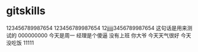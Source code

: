 # gitskills
123456789987654
123456789987654
12jjjjj3456789987654
这句话是用来测试的
000000000
今天是周一
经理是个傻逼
没有上班
你大爷
今天天气很好
今天没吃饭
11111
